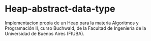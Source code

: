 # Heap-abstract-data-type
Implementacion propia de un Heap para la materia Algoritmos y Programación II, curso Buchwald, de la Facultad de Ingeniería de la Universidad de Buenos Aires (FIUBA).
